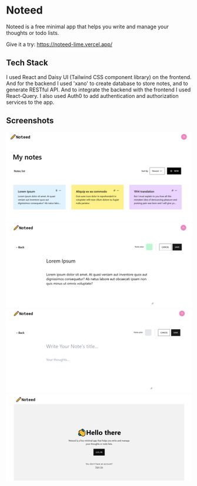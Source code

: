 # Noteed

Noteed is a free minimal app that helps you write and manage your thoughts or todo lists.

Give it a try: https://noteed-lime.vercel.app/

## Tech Stack

I used React and Daisy UI (Tailwind CSS component library) on the frontend. And for the backend I used 'xano' to create database to store notes,
and to generate RESTful API. And to integrate the backend with the frontend I used React-Query. I also used Auth0 to add authentication and authorization services to the app.


## Screenshots

<img src="https://github.com/Salaheddine999/Noteed/blob/main/src/assets/noteed_2updated.PNG" width="full" title="hover text">
<img src="https://github.com/Salaheddine999/Noteed/blob/main/src/assets/noteed3.PNG" width="full" title="hover text">
<img src="https://github.com/Salaheddine999/Noteed/blob/main/src/assets/noteed4.PNG" width="full" title="hover text">
<img src="https://github.com/Salaheddine999/Noteed/blob/main/src/assets/noteed1.PNG" width="full" title="hover text">
